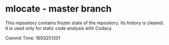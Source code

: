 # mlocate - master branch

This repository contains frozen state of the repository.
Its history is cleared. It is used only for static code
analysis with Codacy.

Commit Time: 1693251301